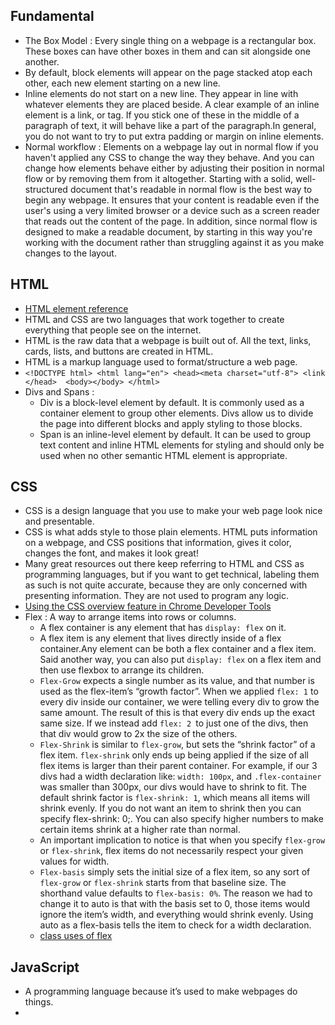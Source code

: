 ## Fundamental
- The Box Model : Every single thing on a webpage is a rectangular box. These boxes can have other boxes in them and can sit alongside one another.
- By default, block elements will appear on the page stacked atop each other, each new element starting on a new line.
- Inline elements do not start on a new line. They appear in line with whatever elements they are placed beside. A clear example of an inline element is a link, or <a> tag. If you stick one of these in the middle of a paragraph of text, it will behave like a part of the paragraph.In general, you do not want to try to put extra padding or margin on inline elements.
- Normal workflow : Elements on a webpage lay out in normal flow if you haven't applied any CSS to change the way they behave. And you can change how elements behave either by adjusting their position in normal flow or by removing them from it altogether. Starting with a solid, well-structured document that's readable in normal flow is the best way to begin any webpage. It ensures that your content is readable even if the user's using a very limited browser or a device such as a screen reader that reads out the content of the page. In addition, since normal flow is designed to make a readable document, by starting in this way you're working with the document rather than struggling against it as you make changes to the layout.

## HTML
- [HTML element reference](https://developer.mozilla.org/en-US/docs/Web/HTML/Element)
- HTML and CSS are two languages that work together to create everything that people see  on the internet. 
- HTML is the raw data that a webpage is built out of. All the text, links, cards, lists, and buttons are created in HTML. 
- HTML is a markup language used to format/structure a web page.
- `<!DOCTYPE html> <html lang="en"> <head><meta charset="utf-8"> <link </head>  <body></body> </html>`
- Divs and Spans :
  - Div is a block-level element by default. It is commonly used as a container element to group other elements. Divs allow us to divide the page into different blocks and apply styling to those blocks.
  - Span is an inline-level element by default. It can be used to group text content and inline HTML elements for styling and should only be used when no other semantic HTML element is appropriate.


## CSS
- CSS is a design language that you use to make your web page look nice and presentable.
- CSS is what adds style to those plain elements. HTML puts information on a webpage, and CSS positions that information, gives it color, changes the font, and makes it look great!
- Many great resources out there keep referring to HTML and CSS as programming languages, but if you want to get technical, labeling them as such is not quite accurate, because they are only concerned with presenting information. They are not used to program any logic.
-  [Using the CSS overview feature in Chrome Developer Tools](https://www.freecodecamp.org/news/how-to-use-css-overview-in-chrome-developer-tools/)
- Flex : A way to arrange items into rows or columns.
  - A flex container is any element that has `display: flex` on it. 
  - A flex item is any element that lives directly inside of a flex container.Any element can be both a flex container and a flex item. Said another way, you can also put `display: flex` on a flex item and then use flexbox to arrange its children.
  - `Flex-Grow` expects a single number as its value, and that number is used as the flex-item’s “growth factor”. When we applied `flex: 1` to every div inside our container, we were telling every div to grow the same amount. The result of this is that every div ends up the exact same size. If we instead add `flex: 2 `to just one of the divs, then that div would grow to 2x the size of the others.
  - `Flex-Shrink` is similar to `flex-grow`, but sets the “shrink factor” of a flex item. `flex-shrink` only ends up being applied if the size of all flex items is larger than their parent container. For example, if our 3 divs had a width declaration like: `width: 100px`, and `.flex-container` was smaller than 300px, our divs would have to shrink to fit. The default shrink factor is `flex-shrink: 1`, which means all items will shrink evenly. If you do not want an item to shrink then you can specify flex-shrink: 0;. You can also specify higher numbers to make certain items shrink at a higher rate than normal.
  - An important implication to notice is that when you specify `flex-grow` or `flex-shrink`, flex items do not necessarily respect your given values for width. 
  - `Flex-basis` simply sets the initial size of a flex item, so any sort of `flex-grow` or `flex-shrink` starts from that baseline size. The shorthand value defaults to `flex-basis: 0%`. The reason we had to change it to auto  is that with the basis set to 0, those items would ignore the item’s width, and everything would shrink evenly. Using auto as a flex-basis tells the item to check for a width declaration.
  - [class uses of flex](https://css-tricks.com/snippets/css/a-guide-to-flexbox/)
##  JavaScript
- A programming language because it’s used to make webpages do things. 
- 
